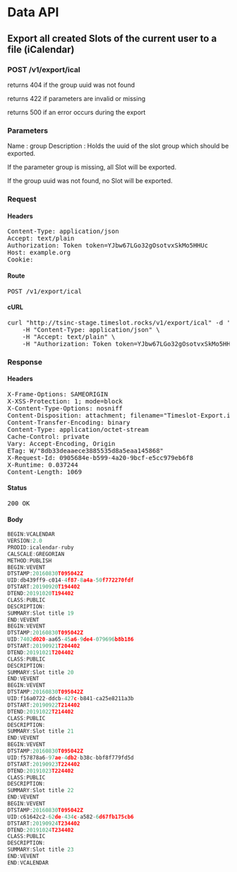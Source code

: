 # Data API

## Export all created Slots of the current user to a file (iCalendar)

### POST /v1/export/ical

returns 404 if the group uuid was not found

returns 422 if parameters are invalid or missing

returns 500 if an error occurs during the export

### Parameters

Name : group
Description : Holds the uuid of the slot group which should be exported.

If the parameter group is missing, all Slot will be exported.

If the group uuid was not found, no Slot will be exported.

### Request

#### Headers

<pre>Content-Type: application/json
Accept: text/plain
Authorization: Token token=YJbw67LGo32gOsotvxSkMo5HHUc
Host: example.org
Cookie: </pre>

#### Route

<pre>POST /v1/export/ical</pre>

#### cURL

<pre class="request">curl &quot;http://tsinc-stage.timeslot.rocks/v1/export/ical&quot; -d &#39;&#39; -X POST \
	-H &quot;Content-Type: application/json&quot; \
	-H &quot;Accept: text/plain&quot; \
	-H &quot;Authorization: Token token=YJbw67LGo32gOsotvxSkMo5HHUc&quot;</pre>

### Response

#### Headers

<pre>X-Frame-Options: SAMEORIGIN
X-XSS-Protection: 1; mode=block
X-Content-Type-Options: nosniff
Content-Disposition: attachment; filename=&quot;Timeslot-Export.ical&quot;
Content-Transfer-Encoding: binary
Content-Type: application/octet-stream
Cache-Control: private
Vary: Accept-Encoding, Origin
ETag: W/&quot;8db33deaaece3885535d8a5eaa145868&quot;
X-Request-Id: 0905684e-b599-4a20-9bcf-e5cc979eb6f8
X-Runtime: 0.037244
Content-Length: 1069</pre>

#### Status

<pre>200 OK</pre>

#### Body

```javascript
BEGIN:VCALENDAR
VERSION:2.0
PRODID:icalendar-ruby
CALSCALE:GREGORIAN
METHOD:PUBLISH
BEGIN:VEVENT
DTSTAMP:20160830T095042Z
UID:db439ff9-c014-4f87-8a4a-50f772270fdf
DTSTART:20190920T194402
DTEND:20191020T194402
CLASS:PUBLIC
DESCRIPTION:
SUMMARY:Slot title 19
END:VEVENT
BEGIN:VEVENT
DTSTAMP:20160830T095042Z
UID:7402d020-aa65-45a6-9de4-079696b8b186
DTSTART:20190921T204402
DTEND:20191021T204402
CLASS:PUBLIC
DESCRIPTION:
SUMMARY:Slot title 20
END:VEVENT
BEGIN:VEVENT
DTSTAMP:20160830T095042Z
UID:f16a0722-ddcb-427c-b841-ca25e8211a3b
DTSTART:20190922T214402
DTEND:20191022T214402
CLASS:PUBLIC
DESCRIPTION:
SUMMARY:Slot title 21
END:VEVENT
BEGIN:VEVENT
DTSTAMP:20160830T095042Z
UID:f57878a6-97ae-4db2-b38c-bbf8f779fd5d
DTSTART:20190923T224402
DTEND:20191023T224402
CLASS:PUBLIC
DESCRIPTION:
SUMMARY:Slot title 22
END:VEVENT
BEGIN:VEVENT
DTSTAMP:20160830T095042Z
UID:c61642c2-62de-434c-a582-6d67fb175cb6
DTSTART:20190924T234402
DTEND:20191024T234402
CLASS:PUBLIC
DESCRIPTION:
SUMMARY:Slot title 23
END:VEVENT
END:VCALENDAR

```
